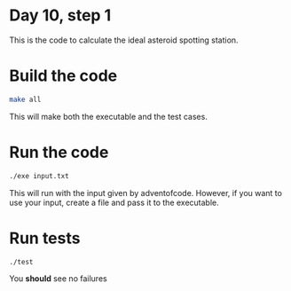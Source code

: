 # Day 10, step 1
This is the code to calculate the ideal asteroid spotting station.

# Build the code
```bash
make all
```
This will make both the executable and the test cases.

# Run the code
```bash
./exe input.txt
```
This will run with the input given by adventofcode. However, if you want to use your input, create a file and pass it to the executable.

# Run tests
```bash
./test
```
You **should** see no failures
